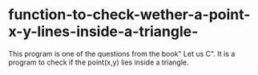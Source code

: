 # function-to-check-wether-a-point-x-y-lines-inside-a-triangle-
This program is one of the questions from the book" Let us C". It is a program to check if the point(x,y) lies inside a triangle.
